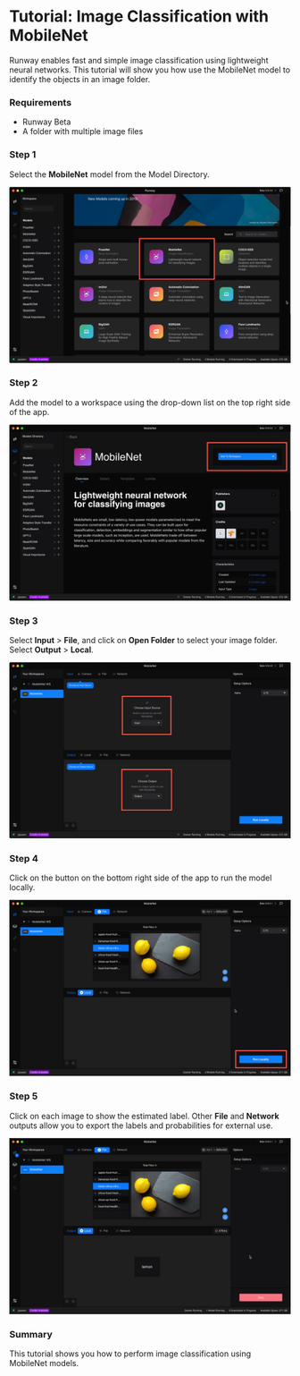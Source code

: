 # Tutorial: Image Classification with MobileNet

Runway enables fast and simple image classification using lightweight
neural networks. This tutorial will show you how use the MobileNet
model to identify the objects in an image folder.

### Requirements
* Runway Beta
* A folder with multiple image files

### Step 1

Select the **MobileNet** model from the Model Directory.

![Select Model](images/tutorial_mobilenet/01_select_model.png)

### Step 2

Add the model to a workspace using the drop-down list on the top right
side of the app.

![Add to Workspace](images/tutorial_mobilenet/02_add_to_workspace.png)

### Step 3

Select **Input** > **File**, and click on **Open Folder** to select
your image folder.
Select **Output** > **Local**.

![Set Input/Output](images/tutorial_mobilenet/03_set_io.png)

### Step 4

Click on the button on the bottom right side of the app to run the
model locally.

![Run the Model](images/tutorial_mobilenet/04_start.png)

### Step 5

Click on each image to show the estimated label. Other **File** and
**Network** outputs allow you to export the labels and probabilities
for external use.

![Success](images/tutorial_mobilenet/05_success.png)

### Summary

This tutorial shows you how to perform image classification using
MobileNet models.